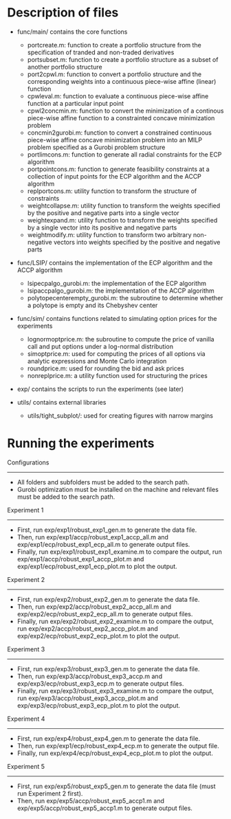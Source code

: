 Description of files
====================

+ func/main/      contains the core functions  
    - portcreate.m:                    function to create a portfolio structure from the specification of tranded and non-traded derivatives  
    - portsubset.m:                    function to create a portfolio structure as a subset of another portfolio structure
    - port2cpwl.m:                     function to convert a portfolio structure and the corresponding weights into a continuous piece-wise affine (linear) function
    - cpwleval.m:                      function to evaluate a continuous piece-wise affine function at a particular input point
    - cpwl2concmin.m:                  function to convert the minimization of a continous piece-wise affine function to a constrainted concave minimization problem
    - concmin2gurobi.m:                function to convert a constrained continuous piece-wise affine concave minimization problem into an MILP problem specified as a Gurobi problem structure
    - portlimcons.m:                   function to generate all radial constraints for the ECP algorithm
    - portpointcons.m:                 function to generate feasibility constraints at a collection of input points for the ECP algorithm and the ACCP algorithm
    - replportcons.m:                  utility function to transform the structure of constraints
    - weightcollapse.m:                utility function to transform the weights specified by the positive and negative parts into a single vector
    - weightexpand.m:                  utility function to transform the weights specified by a single vector into its positive and negative parts
    - weightmodify.m:                  utility function to transform two arbitrary non-negative vectors into weights specified by the positive and negative parts

+ func/LSIP/      contains the implementation of the ECP algorithm and the ACCP algorithm
    - lsipecpalgo_gurobi.m:            the implementation of the ECP algorithm
    - lsipaccpalgo_gurobi.m:           the implementation of the ACCP algorithm
    - polytopecenterempty_gurobi.m:    the subroutine to determine whether a polytope is empty and its Chebyshev center

+ func/sim/       contains functions related to simulating option prices for the experiments
    - lognormoptprice.m:               the subroutine to compute the price of vanilla call and put options under a log-normal distribution
    - simoptprice.m:                   used for computing the prices of all options via analytic expressions and Monte Carlo integration
    - roundprice.m:                    used for rounding the bid and ask prices 
    - nonreplprice.m:                  a utility function used for structuring the prices

+ exp/            contains the scripts to run the experiments (see later)

+ utils/          contains external libraries
    - utils/tight_subplot/:             used for creating figures with narrow margins

Running the experiments
=======================

Configurations
______________

+ All folders and subfolders must be added to the search path. 
+ Gurobi optimization must be installed on the machine and relevant files must be added to the search path. 


Experiment 1
____________

+ First, run exp/exp1/robust_exp1_gen.m to generate the data file.
+ Then, run exp/exp1/accp/robust_exp1_accp_all.m and exp/exp1/ecp/robust_exp1_ecp_all.m to generate output files.
+ Finally, run exp/exp1/robust_exp1_examine.m to compare the output, run exp/exp1/accp/robust_exp1_accp_plot.m and exp/exp1/ecp/robust_exp1_ecp_plot.m to plot the output.


Experiment 2
____________

+ First, run exp/exp2/robust_exp2_gen.m to generate the data file.
+ Then, run exp/exp2/accp/robust_exp2_accp_all.m and exp/exp2/ecp/robust_exp2_ecp_all.m to generate output files.
+ Finally, run exp/exp2/robust_exp2_examine.m to compare the output, run exp/exp2/accp/robust_exp2_accp_plot.m and exp/exp2/ecp/robust_exp2_ecp_plot.m to plot the output.


Experiment 3
____________

+ First, run exp/exp3/robust_exp3_gen.m to generate the data file.
+ Then, run exp/exp3/accp/robust_exp3_accp.m and exp/exp3/ecp/robust_exp3_ecp.m to generate output files.
+ Finally, run exp/exp3/robust_exp3_examine.m to compare the output, run exp/exp3/accp/robust_exp3_accp_plot.m and exp/exp3/ecp/robust_exp3_ecp_plot.m to plot the output.


Experiment 4
____________

+ First, run exp/exp4/robust_exp4_gen.m to generate the data file.
+ Then, run exp/exp1/ecp/robust_exp4_ecp.m to generate the output file.
+ Finally, run exp/exp4/ecp/robust_exp4_ecp_plot.m to plot the output.


Experiment 5
____________

+ First, run exp/exp5/robust_exp5_gen.m to generate the data file (must run Experiment 2 first).
+ Then, run exp/exp5/accp/robust_exp5_accp1.m and exp/exp5/accp/robust_exp5_accp1.m to generate output files.
